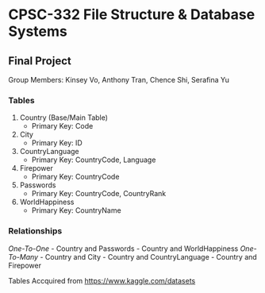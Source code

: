 # CPSC-332 File Structure & Database Systems

## Final Project ##
Group Members: Kinsey Vo, Anthony Tran, Chence Shi, Serafina Yu

### Tables ###
1. Country (Base/Main Table)
      - Primary Key: Code
2. City
      - Primary Key: ID
3. CountryLanguage
      - Primary Key: CountryCode, Language
4. Firepower
      - Primary Key: CountryCode
5. Passwords
      - Primary Key: CountryCode, CountryRank
6. WorldHappiness
      - Primary Key: CountryName

### Relationships ###
*One-To-One*
    - Country and Passwords
    - Country and WorldHappiness
*One-To-Many*
    - Country and City
    - Country and CountryLanguage
    - Country and Firepower

Tables Accquired from https://www.kaggle.com/datasets
